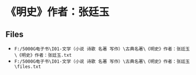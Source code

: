 # 《明史》作者：张廷玉

## Files

- `F:/5000G电子书\I01-文学（小说 诗歌 名著 写作）\古典名著\《明史》作者：张廷玉\《明史》作者：张廷玉.txt`
- `F:/5000G电子书\I01-文学（小说 诗歌 名著 写作）\古典名著\《明史》作者：张廷玉\files.txt`
